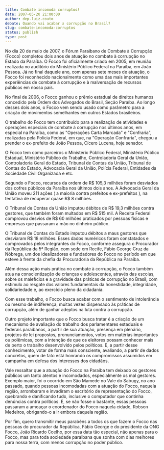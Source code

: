 ```yaml
---
title: Combate incomoda corruptos!
date: 2007-05-20 21:00:00
author: dep.luiz.couto
debate: Quando vai acabar a corrupção no Brasil?
slug: combate-incomoda-corruptos
status: publish 
type: post
---
```


  

No dia 20 de maio de 2007, o Fórum Paraibano de Combate à Corrupção (Focco) completou dois anos de atuação no combate à corrupção no Estado da Paraíba. O Focco foi oficialmente criado em 2005, em reunião realizada no auditório do Ministério Público Federal na Paraíba, em João Pessoa. Já no final daquele ano, com apenas sete meses de atuação, o Focco foi reconhecido nacionalmente como uma das mais importantes experiências de combate à corrupção e à malversação de recursos públicos em nosso país.  

  

No final de 2006, o Focco ganhou o prêmio estadual de direitos humanos concedido pela Ordem dos Advogados do Brasil, Seção Paraíba. Ao longo desses dois anos, o Focco vem sendo usado como parâmetro para a criação de movimentos semelhantes em outros Estados brasileiros.  

  

O trabalho do Focco tem contribuído para a realização de atividades e operações especiais de combate à corrupção nos últimos anos, em especial na Paraíba, como as "Operações Carta Marcada" e "Confraria", realizadas pela Polícia Federal, em que, na "Operação Confraria", chegou a prender o ex-prefeito de João Pessoa, Cícero Lucena, hoje senador.  

  

O Focco tem como parceiros o Ministério Público Federal, Ministério Público Estadual, Ministério Público do Trabalho, Controladoria Geral da União, Controladoria Geral do Estado, Tribunal de Contas da União, Tribunal de Contas do Estado, Advocacia Geral da União, Polícia Federal, Entidades da Sociedade Civil Organizada e etc.  

  

Segundo o Focco, recursos da ordem de R$ 105,3 milhões foram desviados dos cofres públicos da Paraíba nos últimos dois anos. A Advocacia Geral da União moveu 211 ações ( a maioria contra prefeitos e ex-prefeitos ), na tentativa de recuperar quase R$ 8 milhões.  

  

O Tribunal de Contas da União imputou débitos de R$ 19,3 milhões contra gestores, que também foram multados em R$ 515 mil. A Receita Federal comprovou desvios de R$ 60 milhões praticados por pessoas físicas e empresas que passaram a mão no dinheiro público.  

  

O Tribunal de Contas do Estado imputou débitos a maus gestores que desviaram R$ 18 milhões. Esses dados numéricos foram constatados e comprovados pelos integrantes do Focco, conforme assegura o Procurador da República da 5ª Região, com sede em Recife, Fábio George Cruz da Nóbrega, um dos idealizadores e fundadores do Focco no período em que esteve à frente da chefia da Procuradoria da República na Paraíba.  

  

Além dessa ação mais prática no combate à corrupção, o Focco também atua na conscientização de crianças e adolescentes, através das escolas, sobre os malefícios e a gravidade das práticas de corrupção no Brasil, com estímulo ao resgate dos valores fundamentais da honestidade, integridade, solidariedade e, ao exercício pleno da cidadania.  

  

 Com esse trabalho, o Focco busca acabar com o sentimento de intolerância ou mesmo de indiferença, muitas vezes dispensado às práticas de corrupção, além de ganhar adeptos na luta contra a corrupção.  

  

Outro projeto importante que o Focco busca tratar é a criação de um mecanismo de avaliação do trabalho dos parlamentares estaduais e federais paraibanos, a partir de sua atuação, presença em plenário, projetos de lei propostos, pronunciamentos, votos em matérias importantes ou polêmicas, com a intenção de que os eleitores possam conhecer mais de perto o trabalho desenvolvido pelos políticos. E, a partir desse conhecimento, votar de forma mais consciente, avaliando, a partir de dados concretos, quem de fato está honrando os compromissos assumidos em campanha em defesa dos interesses dos cidadãos.  

  

Vale ressaltar que a atuação do Focco na Paraíba tem deixado os gestores públicos um tanto atentos e incomodados, especialmente os mal gestores. Exemplo maior, foi o ocorrido em São Mamede no Vale do Sabugy, no ano passado, quando pessoas incomodadas com a atuação do Focco, naquela região, arrombaram e invadiram o escritório de representação do Focco, quebrando e danificando tudo, inclusive o computador que continha denúncias contra políticos. E, se não fosse o bastante, essas pessoas passaram a ameaçar o coordenador do Focco naquela cidade, Robson Medeiros, obrigando-o a ir embora daquela região.  

  

Por fim, quero transmitir meus parabéns a todos os que fazem o Focco nas pessoas do procurador da República, Fábio George e do presidente da ONG Focco, João Ricardo Coelho, por essa data tão especial, não apenas para o Focco, mas para toda sociedade paraibana que sonha com dias melhores para nossa terra, com menos corrupção no poder público.
